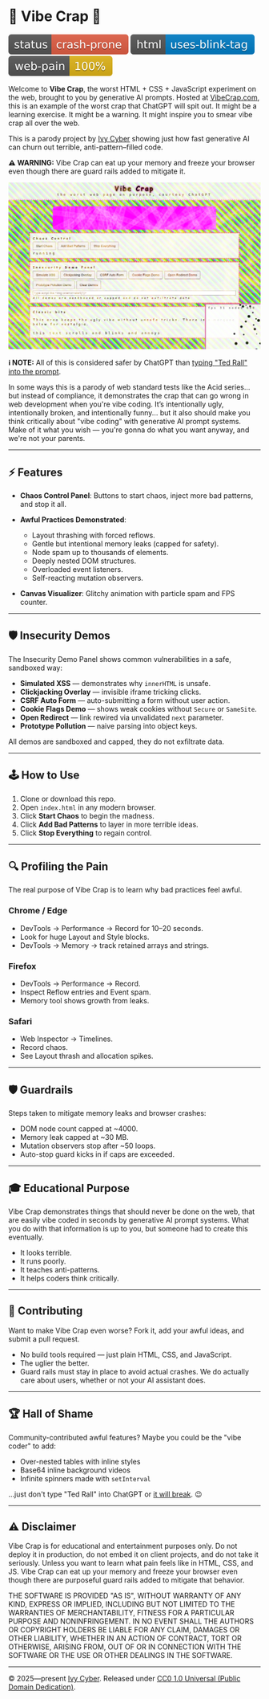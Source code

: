 # 🎨 Vibe Crap 💩

![crash-prone](crap-badges/status_crash-prone.svg) ![uses-blink-tag](crap-badges/html_uses-blink-tag.svg) ![web-pain-100%](crap-badges/web-pain_100.svg)

Welcome to **Vibe Crap**, the worst HTML + CSS + JavaScript experiment on the web, brought to you by generative AI prompts. Hosted at [VibeCrap.com](https://vibecrap.com), this is an example of the worst crap that ChatGPT will spit out. It might be a learning exercise. It might be a warning. It might inspire you to smear vibe crap all over the web. 

This is a parody project by [Ivy Cyber](https://ivycyber.com) showing just how fast generative AI can churn out terrible, anti-pattern–filled code.

**⚠️ WARNING:** Vibe Crap can eat up your memory and freeze your browser even though there are guard rails added to mitigate it.

![screenshot](screenshot.png)

**ℹ️ NOTE:** All of this is considered safer by ChatGPT than [typing "Ted Rall" into the prompt](https://rall.com/2025/04/18/ted-rall-chatgpt-unpersoning-ai-censorship-orwellian-dystopia).

In some ways this is a parody of web standard tests like the Acid series... but instead of compliance, it demonstrates the crap that can go wrong in web development when you're vibe coding. It’s intentionally ugly, intentionally broken, and intentionally funny... but it also should make you think critically about "vibe coding" with generative AI prompt systems. Make of it what you wish — you're gonna do what you want anyway, and we're not your parents.

---

## ⚡ Features

* **Chaos Control Panel**: Buttons to start chaos, inject more bad patterns, and stop it all.
* **Awful Practices Demonstrated**:

  * Layout thrashing with forced reflows.
  * Gentle but intentional memory leaks (capped for safety).
  * Node spam up to thousands of elements.
  * Deeply nested DOM structures.
  * Overloaded event listeners.
  * Self-reacting mutation observers.
* **Canvas Visualizer**: Glitchy animation with particle spam and FPS counter.

---

## 🛡️ Insecurity Demos

The Insecurity Demo Panel shows common vulnerabilities in a safe, sandboxed way:

* **Simulated XSS** — demonstrates why `innerHTML` is unsafe.
* **Clickjacking Overlay** — invisible iframe tricking clicks.
* **CSRF Auto Form** — auto-submitting a form without user action.
* **Cookie Flags Demo** — shows weak cookies without `Secure` or `SameSite`.
* **Open Redirect** — link rewired via unvalidated `next` parameter.
* **Prototype Pollution** — naive parsing into object keys.

All demos are sandboxed and capped, they do not exfiltrate data.

---

## 🕹️ How to Use

1. Clone or download this repo.
2. Open `index.html` in any modern browser.
3. Click **Start Chaos** to begin the madness.
4. Click **Add Bad Patterns** to layer in more terrible ideas.
5. Click **Stop Everything** to regain control.

---

## 🔍 Profiling the Pain

The real purpose of Vibe Crap is to learn why bad practices feel awful.

### Chrome / Edge

* DevTools → Performance → Record for 10–20 seconds.
* Look for huge Layout and Style blocks.
* DevTools → Memory → track retained arrays and strings.

### Firefox

* DevTools → Performance → Record.
* Inspect Reflow entries and Event spam.
* Memory tool shows growth from leaks.

### Safari

* Web Inspector → Timelines.
* Record chaos.
* See Layout thrash and allocation spikes.

---

## 🛡️ Guardrails

Steps taken to mitigate memory leaks and browser crashes:

* DOM node count capped at ~4000.
* Memory leak capped at ~30 MB.
* Mutation observers stop after ~50 loops.
* Auto-stop guard kicks in if caps are exceeded.

---

## 🎓 Educational Purpose

Vibe Crap demonstrates things that should never be done on the web, that are easily vibe coded in seconds by generative AI prompt systems. What you do with that information is up to you, but someone had to create this eventually.

* It looks terrible.
* It runs poorly.
* It teaches anti-patterns.
* It helps coders think critically.

---

## 🤝 Contributing

Want to make Vibe Crap even worse? Fork it, add your awful ideas, and submit a pull request.

* No build tools required — just plain HTML, CSS, and JavaScript.
* The uglier the better.
* Guard rails must stay in place to avoid actual crashes. We do actually care about users, whether or not your AI assistant does.

---

## 🏆 Hall of Shame

Community-contributed awful features? Maybe you could be the "vibe coder" to add: 

* Over-nested tables with inline styles
* Base64 inline background videos
* Infinite spinners made with `setInterval`

...just don't type "Ted Rall" into ChatGPT or [it will break](https://rall.com/2025/04/18/ted-rall-chatgpt-unpersoning-ai-censorship-orwellian-dystopia). 😉

---

## ⚠️ Disclaimer

Vibe Crap is for educational and entertainment purposes only. Do not deploy it in production, do not embed it on client projects, and do not take it seriously. Unless you want to learn what pain feels like in HTML, CSS, and JS. Vibe Crap can eat up your memory and freeze your browser even though there are purposeful guard rails added to mitigate that behavior.

THE SOFTWARE IS PROVIDED "AS IS", WITHOUT WARRANTY OF ANY KIND, EXPRESS OR IMPLIED, INCLUDING BUT NOT LIMITED TO THE WARRANTIES OF MERCHANTABILITY, FITNESS FOR A PARTICULAR PURPOSE AND NONINFRINGEMENT. IN NO EVENT SHALL THE AUTHORS OR COPYRIGHT HOLDERS BE LIABLE FOR ANY CLAIM, DAMAGES OR OTHER LIABILITY, WHETHER IN AN ACTION OF CONTRACT, TORT OR OTHERWISE, ARISING FROM, OUT OF OR IN CONNECTION WITH THE SOFTWARE OR THE USE OR OTHER DEALINGS IN THE SOFTWARE.

---

© 2025—present [Ivy Cyber](https://ivycyber.com). Released under [CC0 1.0 Universal (Public Domain Dedication)](https://creativecommons.org/publicdomain/zero/1.0/).
